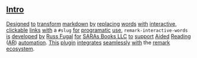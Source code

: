 ## [Intro][intro]
    
[Designed][designed] [to][to] [transform][transform] [markdown][markdown] [by][by] [replacing][replacing] [words](#slug) [with][with] [interactive][interactive], [clickable][clickable] [links][links] [with][with] a `#slug` [for][for] [programatic][programatic] [use][use], `remark-interactive-words` [is][is] [developed][developed] [by][by] [Russ Fugal](https://sara.ai/about.html) [for][for] [SARAs Books LLC](https://sara.ai) [to][to] [support][support] [Aided][aided] [Reading][reading] ([AR][ar]) [automation][automation]. [This][this] [plugin][plugin] [integrates][integrates] [seamlessly][seamlessly] [with][with] the [remark][remark] [ecosystem][ecosystem].

[intro]: #intro "{ url: #intro, documentCount: 1 }"

[designed]: #designed "{ url: #designed, documentCount: 1 }"

[to]: #to "{ url: #to, documentCount: 2 }"

[transform]: #transform "{ url: #transform, documentCount: 1 }"

[markdown]: #markdown "{ url: #markdown, documentCount: 1 }"

[by]: #by "{ url: #by, documentCount: 2 }"

[replacing]: #replacing "{ url: #replacing, documentCount: 1 }"

[with]: #with "{ url: #with, documentCount: 3 }"

[interactive]: #interactive "{ url: #interactive, documentCount: 1 }"

[clickable]: #clickable "{ url: #clickable, documentCount: 1 }"

[links]: #links "{ url: #links, documentCount: 1 }"

[for]: #for "{ url: #for, documentCount: 2 }"

[programatic]: #programatic "{ url: #programatic, documentCount: 1 }"

[use]: #use "{ url: #use, documentCount: 1 }"

[is]: #is "{ url: #is, documentCount: 1 }"

[developed]: #developed "{ url: #developed, documentCount: 1 }"

[support]: #support "{ url: #support, documentCount: 1 }"

[aided]: #aided "{ url: #aided, documentCount: 1 }"

[reading]: #reading "{ url: #reading, documentCount: 1 }"

[ar]: #ar "{ url: #ar, documentCount: 1 }"

[automation]: #automation "{ url: #automation, documentCount: 1 }"

[this]: #this "{ url: #this, documentCount: 1 }"

[plugin]: #plugin "{ url: #plugin, documentCount: 1 }"

[integrates]: #integrates "{ url: #integrates, documentCount: 1 }"

[seamlessly]: #seamlessly "{ url: #seamlessly, documentCount: 1 }"

[remark]: #remark "{ url: #remark, documentCount: 1 }"

[ecosystem]: #ecosystem "{ url: #ecosystem, documentCount: 1 }"

